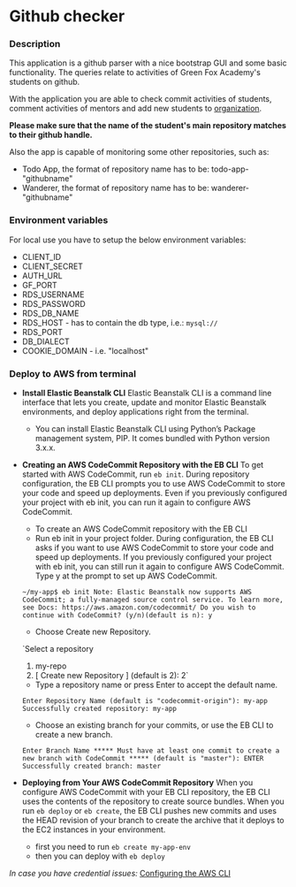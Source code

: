 # Github checker

### Description

This application is a github parser with a nice bootstrap GUI and some basic functionality.
The queries relate to activities of Green Fox Academy's students on github.

With the application you are able to check commit activities of students, comment activities of mentors and add new students to  [organization](https://github.com/green-fox-academy).

**Please make sure that the name of the student's main repository matches to their github handle.**

Also the app is capable of monitoring some other repositories, such as:
- Todo App, the format of repository name has to be: todo-app-"githubname"
- Wanderer, the format of repository name has to be: wanderer-"githubname"

### Environment variables

For local use you have to setup the below environment variables:

- CLIENT_ID
- CLIENT_SECRET
- AUTH_URL
- GF_PORT
- RDS_USERNAME
- RDS_PASSWORD
- RDS_DB_NAME
- RDS_HOST	- has to contain the db type, i.e.: `mysql://`
- RDS_PORT
- DB_DIALECT
- COOKIE_DOMAIN - i.e. "localhost"

### Deploy to AWS from terminal

- **Install Elastic Beanstalk CLI**
  Elastic Beanstalk CLI is a command line interface that lets you create, update and monitor Elastic Beanstalk environments, and deploy applications right from the terminal.
    - You can install Elastic Beanstalk CLI using Python’s Package management system, PIP. It comes bundled with Python version 3.x.x.


- **Creating an AWS CodeCommit Repository with the EB CLI**
  To get started with AWS CodeCommit, run `eb init`. During repository configuration, the EB CLI prompts you to use AWS CodeCommit to store your code and speed up deployments. Even if you previously configured your project with eb init, you can run it again to configure AWS CodeCommit.
    - To create an AWS CodeCommit repository with the EB CLI
    - Run eb init in your project folder. During configuration, the EB CLI asks if you want to use AWS CodeCommit to store your code and speed up deployments. If you previously configured your project with eb init, you can still run it again to configure AWS CodeCommit. Type y at the prompt to set up AWS CodeCommit.

  `~/my-app$ eb init
Note: Elastic Beanstalk now supports AWS CodeCommit; a fully-managed source control service. To learn more, see Docs: https://aws.amazon.com/codecommit/
Do you wish to continue with CodeCommit? (y/n)(default is n): y`

  - Choose Create new Repository.

  `Select a repository
  1) my-repo
  2) [ Create new Repository ]
  (default is 2): 2`

  - Type a repository name or press Enter to accept the default name.

  `Enter Repository Name
  (default is "codecommit-origin"): my-app
  Successfully created repository: my-app`

  - Choose an existing branch for your commits, or use the EB CLI to create a new branch.

  `Enter Branch Name
  ***** Must have at least one commit to create a new branch with CodeCommit *****
  (default is "master"): ENTER
  Successfully created branch: master`

- **Deploying from Your AWS CodeCommit Repository**
  When you configure AWS CodeCommit with your EB CLI repository, the EB CLI uses the contents of the repository to create source bundles. When you run `eb deploy` or `eb create`, the EB CLI pushes new commits and uses the HEAD revision of your branch to create the archive that it deploys to the EC2 instances in your environment.
  - first you need to run `eb create my-app-env`
  - then you can deploy with `eb deploy`

*In case you have credential issues:*
[Configuring the AWS CLI](https://docs.aws.amazon.com/cli/latest/userguide/cli-chap-getting-started.html)
